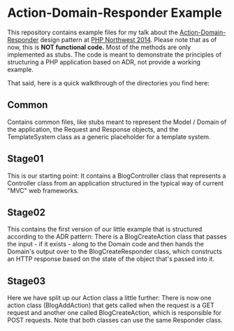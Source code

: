 Action-Domain-Responder Example
===============================

This repository contains example files for my talk about the [Action-Domain-Responder](http://pmjones.github.io/adr)
design pattern at [PHP Northwest 2014](https://conference.phpnw.org.uk/phpnw14/). Please note that as of now, this is
**NOT functional code.** Most of the methods are only implemented as stubs. The code is meant to demonstrate the
principles of structuring a PHP application based on ADR, not provide a working example.

That said, here is a quick walkthrough of the directories you find here:

Common
------
Contains common files, like stubs meant to represent the Model / Domain of the application, the Request and Response
objects, and the TemplateSystem class as a generic placeholder for a template system.

Stage01
-------
This is our starting point: It contains a BlogController class that represents a Controller class from an application
structured in the typical way of current "MVC" web frameworks.

Stage02
-------
This contains the first version of our little example that is structured according to the ADR pattern: There is a
BlogCreateAction class that passes the input - if it exists - along to the Domain code and then hands the Domain's
output over to the BlogCreateResponder class, which constructs an HTTP response based on the state of the object that's
passed into it.

Stage03
-------
Here we have split up our Action class a little further: There is now one action class (BlogAddAction) that gets called
when the request is a GET request and another one called BlogCreateAction, which is responsible for POST requests. Note
that both classes can use the same Responder class.